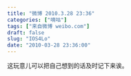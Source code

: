 ```yaml
---
title: "微博 2010.3.28 23:36"
categories: ["嘀咕"]
tags: ["来自微博 weibo.com"]
draft: false
slug: "IOS4Lo"
date: "2010-03-28 23:36:00"
---
```


<p>这玩意儿可以把自己想到的话及时记下来诶。 ​​​​</p>

